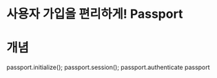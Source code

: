 # 사용자 가입을 편리하게! Passport

# 개념

passport.initialize();
passport.session();
passport.authenticate
passport
